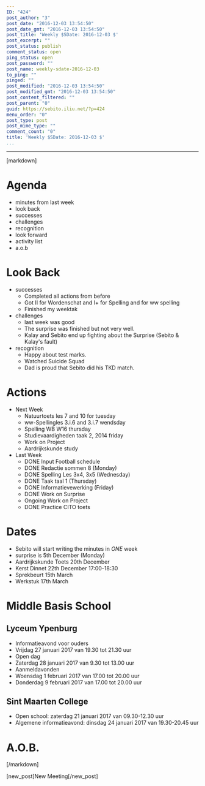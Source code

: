 ```yaml
---
ID: "424"
post_author: "3"
post_date: "2016-12-03 13:54:50"
post_date_gmt: "2016-12-03 13:54:50"
post_title: 'Weekly $SDate: 2016-12-03 $'
post_excerpt: ""
post_status: publish
comment_status: open
ping_status: open
post_password: ""
post_name: weekly-sdate-2016-12-03
to_ping: ""
pinged: ""
post_modified: "2016-12-03 13:54:50"
post_modified_gmt: "2016-12-03 13:54:50"
post_content_filtered: ""
post_parent: "0"
guid: https://sebito.iliu.net/?p=424
menu_order: "0"
post_type: post
post_mime_type: ""
comment_count: "0"
title: 'Weekly $SDate: 2016-12-03 $'
...
```

---

[markdown]
# Agenda

- minutes from last week
- look back
- successes
- challenges
- recognition
- look forward
- activity list
- a.o.b

# Look Back

- successes
  - Completed all actions from before
  - Got II for Wordenschat and I+ for Spelling and for ww spelling
  - Finished my weektak
- challenges
  - last week was good
  - The surprise was finished but not very well.
  - Kalay and Sebito end up fighting about the Surprise (Sebito &amp; Kalay's fault)
- recognition
  - Happy about test marks.
  - Watched Suicide Squad
  - Dad is proud that Sebito did his TKD match.

# Actions

- Next Week
  - Natuurtoets les 7 and 10 for tuesday
  - ww-Spellingles 3.i.6 and 3.i.7 wendsday
  - Spelling WB W16 thursday
  - Studievaardigheden taak 2, 2014 friday
  - Work on Project
  - Aardrijkskunde study
- Last Week
  - DONE Input Football schedule
  - DONE Redactie sommen 8 (Monday)
  - DONE Spelling Les 3x4, 3x5 (Wednesday)
  - DONE Taak taal 1 (Thursday)
  - DONE Informatievewerking (Friday)
  - DONE Work on Surprise
  - Ongoing Work on Project
  - DONE Practice CITO toets


# Dates

- Sebito will start writing the minutes in *ONE* week
- surprise is 5th December (Monday)
- Aardrijkskunde Toets 20th December
- Kerst Dinnet 22th December 17:00-18:30
- Sprekbeurt 15th March
- Werkstuk 17th March

# Middle Basis School

## Lyceum Ypenburg

- Informatieavond voor ouders
- Vrijdag 27 januari 2017 van 19.30 tot 21.30 uur
- Open dag
- Zaterdag 28 januari 2017 van 9.30 tot 13.00 uur
- Aanmeldavonden
- Woensdag 1 februari 2017 van 17.00 tot 20.00 uur
- Donderdag 9 februari 2017 van 17.00 tot 20.00 uur

## Sint Maarten College

- Open school: zaterdag 21 januari 2017  van 09.30-12.30 uur
- Algemene informatieavond: dinsdag 24 januari 2017  van 19.30-20.45 uur



# A.O.B.


[/markdown]

[new_post]New Meeting[/new_post]
